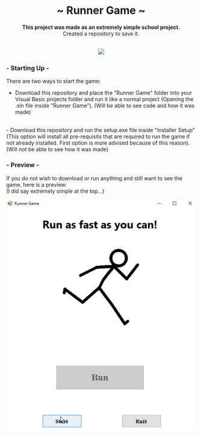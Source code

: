 <div align="center">
  <h1 align="center">~ Runner Game ~</h1>
    <strong>This project was made as an extremely simple school project.</strong><br />Created a repository to save it.<br /><br />
  <p align="center">
    <a href="http://forthebadge.com"><img src="http://forthebadge.com/images/badges/made-with-crayons.svg"></a>
  <br>
</p>
</div>
<h3>- Starting Up -</h3>

There are two ways to start the game:

- Download this repository and place the "Runner Game" folder into your Visual Basic projects folder and run it like a normal project (Opening the .sln file inside "Runner Game"). (Will be able to see code and how it was made)
<br />
- Download this repository and run the setup.exe file inside "Installer Setup" (This option will install all pre-requisits that are required to run the game if not already installed. First option is more advised because of this reason). (Will not be able to see how it was made)

<h3>- Preview -</h3>

If you do not wish to download or run anything and still want to see the game, here is a preview:<br />(I did say extremely simple at the top...)

![Runner Game](https://github.com/TheRacingLion/VB-Runner-Game/blob/master/run.gif "Runner Game")
